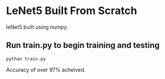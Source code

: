 # LeNet5 Built From Scratch

leNet5 built using numpy. 

## Run train.py to begin training and testing
```
python train.py
```

Accuracy of over 97% acheived. 
